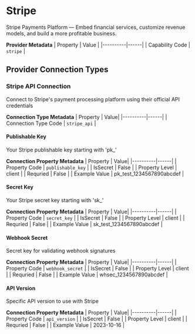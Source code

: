 # Stripe
Stripe Payments Platform — Embed financial services, customize revenue models, and build a more profitable business.

**Provider Metadata**
| Property | Value |
|----------|------|
| Capability Code | `stripe` |

## Provider Connection Types

### Stripe API Connection
Connect to Stripe's payment processing platform using their official API credentials

**Connection Type Metadata**
| Property | Value|
|----------|------|
| Connection Type Code | `stripe_api` |

#### Publishable Key
Your Stripe publishable key starting with 'pk_'

**Connection Property Metadata**
| Property | Value|
|----------|------|
| Property Code | `publishable_key` |
| IsSecret | False |
| Property Level | client |
| Requried | False |
| Example Value | pk_test_1234567890abcdef |

#### Secret Key
Your Stripe secret key starting with 'sk_'

**Connection Property Metadata**
| Property | Value|
|----------|------|
| Property Code | `secret_key` |
| IsSecret | False |
| Property Level | client |
| Requried | False |
| Example Value | sk_test_1234567890abcdef |

#### Webhook Secret
Secret key for validating webhook signatures

**Connection Property Metadata**
| Property | Value|
|----------|------|
| Property Code | `webhook_secret` |
| IsSecret | False |
| Property Level | client |
| Requried | False |
| Example Value | whsec_1234567890abcdef |

#### API Version
Specific API version to use with Stripe

**Connection Property Metadata**
| Property | Value|
|----------|------|
| Property Code | `api_version` |
| IsSecret | False |
| Property Level | client |
| Requried | False |
| Example Value | 2023-10-16 |



